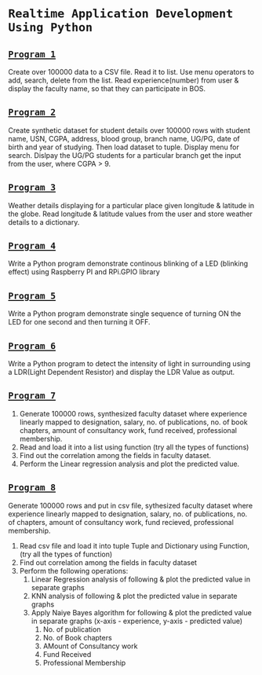 # `Realtime Application Development Using Python`

## [`Program 1`](p1Faculty.py)

Create over 100000 data to a CSV file. Read it to list. Use menu operators to add, search, delete from the list.
Read experience(number) from user & display the faculty name, so that they can participate in BOS.

## [`Program 2`](p2Student.py)

Create synthetic dataset for student details over 100000 rows with student name, USN, CGPA, address, 
blood group, branch name, UG/PG, date of birth and year of studying. Then load dataset to tuple. Display menu for search. Dislpay the UG/PG students for a particular branch get the input from the user, where CGPA > 9.

## [`Program 3`](p3Weather.py)

Weather details displaying for a particular place given longitude & latitude in the globe. Read longitude & latitude values from the user and store weather details to a dictionary.

## [`Program 4`](p4Blink.py)

Write a Python program demonstrate continous blinking of a LED (blinking effect) using Raspberry PI and RPi.GPIO library

## [`Program 5`](p5SingleSequence.py)

Write a Python program demonstrate single sequence of turning ON the LED for one second and then turning it OFF.

## [`Program 6`](P6LDR.py)

Write a Python program to detect the intensity of light in surrounding using a LDR(Light Dependent Resistor) and display the LDR Value as output.

## [`Program 7`](p7LinearRegression.py)

1. Generate 100000 rows, synthesized faculty dataset where experience linearly mapped to designation, salary, no. of publications, no. of book chapters, amount of consultancy work, fund received, professional membership.
2. Read and load it into a list using function (try all the types of functions)
3. Find out the correlation among the fields in faculty dataset.
4. Perform the Linear regression analysis and plot the predicted value.

## [`Program 8`](p8MLFaculty.py)

Generate 100000 rows and put in csv file, sythesized faculty dataset where experience linearly mapped to designation,
salary, no. of publications, no. of chapters, amount of consultancy work, fund recieved, professional membership.

1. Read csv file and load it into tuple Tuple and Dictionary using Function, (try all the types of function)
2. Find out correlation among the fields in faculty dataset
3. Perform the following operations:
    1. Linear Regression analysis of following & plot the predicted value in separate graphs
    2. KNN analysis of following & plot the predicted value in separate graphs
    3. Apply Naiye Bayes algorithm for following & plot the predicted value in separate graphs (x-axis - experience, y-axis - predicted value)
         1. No. of publication
         2. No. of Book chapters
         3. AMount of Consultancy work
         4. Fund Received
         5. Professional Membership